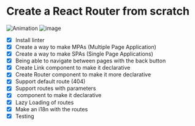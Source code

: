 # Create a React Router from scratch
![Animation](https://github.com/amaimus/react-creating-router-package/assets/35699916/31a0dcfa-5631-4d24-a0ce-3c5db7b927f4)
![image](https://github.com/amaimus/react-creating-router-package/assets/35699916/26fcd9db-91f6-41e0-b6c1-14ed2fae1636)

- [x] Install linter
- [x] Create a way to make MPAs (Multiple Page Application)
- [x] Create a way to make SPAs (Single Page Applications)
- [x] Being able to navigate between pages with the back button
- [x] Create Link component to make it declarative
- [x] Create Router component to make it more declarative
- [x] Support default route (404)
- [x] Support routes with parameters
- [x] <Route /> component to make it declarative
- [x] Lazy Loading of routes
- [x] Make an i18n with the routes
- [x] Testing
